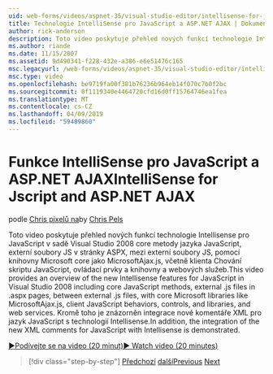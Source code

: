 ```yaml
---
uid: web-forms/videos/aspnet-35/visual-studio-editor/intellisense-for-jscript-and-aspnet-ajax
title: Technologie IntelliSense pro JavaScript a ASP.NET AJAX | Dokumentace Microsoftu
author: rick-anderson
description: Toto video poskytuje přehled nových funkcí technologie Intellisense pro JavaScript v sadě Visual Studio 2008 včetně základní metody JavaScript .js externí soubory i...
ms.author: riande
ms.date: 11/15/2007
ms.assetid: 9d490341-f228-432e-a386-e6e51476c165
msc.legacyurl: /web-forms/videos/aspnet-35/visual-studio-editor/intellisense-for-jscript-and-aspnet-ajax
msc.type: video
ms.openlocfilehash: be9719fa00f381b76236b964eb14f070c7b0f2bc
ms.sourcegitcommit: 0f1119340e4464720cfd16d0ff15764746ea1fea
ms.translationtype: MT
ms.contentlocale: cs-CZ
ms.lasthandoff: 04/09/2019
ms.locfileid: "59409860"
---
```

# <a name="intellisense-for-jscript-and-aspnet-ajax"></a><span data-ttu-id="88b16-103">Funkce IntelliSense pro JavaScript a ASP.NET AJAX</span><span class="sxs-lookup"><span data-stu-id="88b16-103">IntelliSense for Jscript and ASP.NET AJAX</span></span>

<span data-ttu-id="88b16-104">podle [Chris pixelů na](https://twitter.com/chrispels)</span><span class="sxs-lookup"><span data-stu-id="88b16-104">by [Chris Pels](https://twitter.com/chrispels)</span></span>

<span data-ttu-id="88b16-105">Toto video poskytuje přehled nových funkcí technologie Intellisense pro JavaScript v sadě Visual Studio 2008 core metody jazyka JavaScript, externí soubory JS v stránky ASPX, mezi externí soubory JS, pomocí knihovny Microsoft core jako MicrosoftAjax.js, včetně klienta Chování skriptu JavaScript, ovládací prvky a knihovny a webových služeb.</span><span class="sxs-lookup"><span data-stu-id="88b16-105">This video provides an overview of the new Intellisense features for JavaScript in Visual Studio 2008 including core JavaScript methods, external .js files in .aspx pages, between external .js files, with core Microsoft libraries like MicrosoftAjax.js, client JavaScript behaviors, controls, and libraries, and web services.</span></span> <span data-ttu-id="88b16-106">Kromě toho je znázorněn integrace nové komentáře XML pro jazyk JavaScript s technologií Intellisense.</span><span class="sxs-lookup"><span data-stu-id="88b16-106">In addition, the integration of the new XML comments for JavaScript with Intellisense is demonstrated.</span></span>

[<span data-ttu-id="88b16-107">&#9654;Podívejte se na video (20 minut)</span><span class="sxs-lookup"><span data-stu-id="88b16-107">&#9654; Watch video (20 minutes)</span></span>](https://channel9.msdn.com/Blogs/ASP-NET-Site-Videos/intellisense-for-jscript-and-aspnet-ajax)

> [!div class="step-by-step"]
> <span data-ttu-id="88b16-108">[Předchozí](multi-targeting-support-in-visual-studio-2008.md)
> [další](quick-tour-of-the-visual-studio-2008-integrated-development-environment.md)</span><span class="sxs-lookup"><span data-stu-id="88b16-108">[Previous](multi-targeting-support-in-visual-studio-2008.md)
[Next](quick-tour-of-the-visual-studio-2008-integrated-development-environment.md)</span></span>
